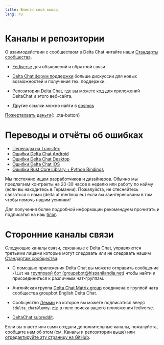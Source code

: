 ```yaml
---
title: Внести свой вклад
lang: ru
---
```


# Каналы и репозитории

О взаимодействии с сообществом в Delta Chat читайте наши [Стандарты сообщества](community-standards).

- [Fediverse](https://chaos.social/web/@delta) для объявлений и обратной связи.

- [Delta Chat форум поддержки](https://support.delta.chat) больше
  дискуссии для новых возможностей и получения тех. поддержки.

- [Репозитории Delta Chat](https://github.com/deltachat/), где вы можете
  код для приложений DeltaChat и этого веб-сайта.

- Другие ссылки можно найти в [cosmos](https://cosmos.delta.chat)

[Пожертвовать деньги](donate){: .cta-button}

# Переводы и отчёты об ошибках

- [Переводы на Transifex](https://www.transifex.com/delta-chat/public/)
- [Ошибки Delta Chat Android](https://github.com/deltachat/deltachat-android/issues)
- [Ошибки Delta Chat Desktop](https://github.com/deltachat/deltachat-desktop/issues)
- [Ошибки Delta Chat iOS](https://github.com/deltachat/deltachat-ios/issues)
- [Ошибки Rust Core Library + Python Bindings](https://github.com/deltachat/deltachat-core-rust/issues)

Мы постоянно ищем разработчиков и дизайнеров.
Обычно мы предлагаем контракты на 20-30 часов в неделю или работу по найму (если вы находитесь в Германии).
Пожалуйста, не стесняйтесь связаться с нами (delta at merlinux eu)
если вы заинтересованы в том чтобы помочь нашим усилиям!

Для получения более подробной информации рекомендуем прочитать и подписатья на наш [блог](https://delta.chat/ru/blog).


# Сторонние каналы связи 

Следующие каналы связи, связанные с Delta Chat, управляются третьими лицами
которые могут следовать или не следовать нашим [Стандартам сообщества](community-standards): 

- С помощью приложения Delta Chat вы можете отправить сообщение `/list` на 
  [групповой бот (groupsbot@hispanilandia.net)](mailto:groupsbot@hispanilandia.net)
  чтобы найти и присоединиться к различным чат-группам.

- Английская группа [Delta Chat Matrix group](https://app.element.io/#/room/#Delta.Chat:matrix.org)
  соединена с группой чата сообщества groupbot English Delta Chat.

- Сообщество [Лемми](https://lemmy.zip/c/delta_chat)
  на которое вы можете подписаться введя `!delta_chat@lemmy.zip` 
  в поле поиска вашего приложения fediverse.

-  [DeltaChat subreddit](https://old.reddit.com/r/DeltaChat/).

Если вы знаете или сами создали дополнительные каналы,
пожалуйста, сообщите нам об этом (см. Каналы и репозитории выше)
или [отредактируйте эту страницу на GitHub](https://github.com/deltachat/deltachat-pages/edit/master/en/contribute.md).
